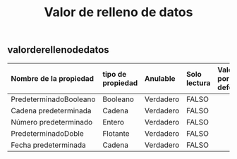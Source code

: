 ﻿---
title: Valor de relleno de datos
second_title: Aspose.Cells Cloud Documen
type: docs
url: /es/specification/model/datafillvalue/
description: "Aspose.Cells Especificación del modelo de nube: DataFillValue. Maneje sin esfuerzo Excel y otros documentos de hoja de cálculo con funciones como abrir, generar, editar, dividir, fusionar, comparar y convertir."
weight: 50
---
## **valorderellenodedatos**

 

| Nombre de la propiedad| tipo de propiedad| Anulable| Solo lectura| Valor por defecto| Descripción|
|:- |:- |:- |:- |:- |:- |
| PredeterminadoBooleano| Booleano| Verdadero| FALSO|||
| Cadena predeterminada| Cadena| Verdadero| FALSO|||
| Número predeterminado| Entero| Verdadero| FALSO|||
| PredeterminadoDoble| Flotante| Verdadero| FALSO|||
| Fecha predeterminada| Cadena| Verdadero| FALSO|||

